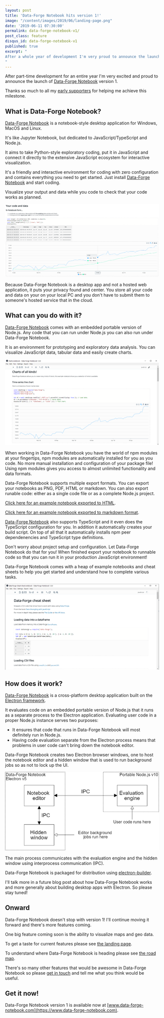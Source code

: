```yaml
---
layout: post
title: 'Data-Forge Notebook hits version 1!'
image: "/content/images/2019/06/landing-page.png"
date: '2019-06-11 07:30:00'
permalink: data-forge-notebook-v1/
post_class: feature
disqus_id: data-forge-notebook-v1
published: true
excerpt: "
After a whole year of development I'm very proud to announce the launch of Data-Forge Notebook version 1!
"
---
```


After part-time development for an entire year I'm very excited and proud to announce the launch of [Data-Forge Notebook](http://www.data-forge-notebook.com/) version 1. 

Thanks so much to all my [early supporters](https://github.com/data-forge-notebook/wiki/wiki/supporters) for helping me achieve this milestone.

## What is Data-Forge Notebook?

[Data-Forge Notebook](http://www.data-forge-notebook.com/) is a notebook-style desktop application for Windows, MacOS and Linux.

It's like Jupyter Notebook, but dedicated to JavaScript/TypeScript and Node.js.

It aims to take Python-style exploratory coding, put it in JavaScript and connect it directly to the extensive JavaScript ecosystem for interactive visualization. 

It's a friendly and interactive environment for coding with zero configuration and contains everything you need to get started. Just install [Data-Forge Notebook](http://www.data-forge-notebook.com/) and start coding.

Visualize your output and data while you code to check that your code works as planned.

![Promo notebook](/content/images/2019/06/promo-notebook.png)

Because Data-Forge Notebook is a desktop app and not a hosted web application, it puts your privacy found and center. You store all your code and data on your on your local PC and you don't have to submit them to someone's hosted service that in the cloud.

## What can you do with it?

[Data-Forge Notebook](http://www.data-forge-notebook.com/) comes with an embedded portable version of Node.js. Any code that you can run under Node.js you can also run under Data-Forge Notebook.

It is an environment for prototyping and exploratory data analysis. You can visualize JavaScript data, tabular data and easily create charts.

![Charts](/content/images/2019/06/charts1.png)

When working in Data-Forge Notebook you have the world of npm modules at your fingertips, npm modules are automatically installed for you as you code. No more manual installation and configuration of your package file! Using npm modules gives you access to almost unlimited functionality and data formats. 

Data-Forge Notebook supports multiple export formats. You can export your notebooks as PNG, PDF, HTML or markdown. You can also export runable code: either as a single code file or as a complete Node.js project. 

[Click here for an example notebook exported to HTML](https://data-forge-notebook.github.io/data-forge-cheat-sheet/). 

[Click here for an example notebook exported to markdown format](https://gist.github.com/ashleydavis/244b8f7ef91a36b7f8e1b2f0dd90c6f5).

[Data-Forge Notebook](http://www.data-forge-notebook.com/) also supports TypeScript and it even does the TypeScript configuration for you. In addition it automatically creates your build script.  On top of all that it automatically installs npm peer dependenencies and TypeScript type definitions.

Don't worry about project setup and configuration. Let Data-Forge Notebook do that for you! When finished export your notebook to runnable code so that you can run it in your production JavaScript environment!

Data-Forge Notebook comes with a heap of example notebooks and cheat sheets to help you get started and understand how to complete various tasks.

![Data-Forge cheat sheet notebook](/content/images/2019/06/data-forge-cheat-sheet-notebook.png)

## How does it work?

[Data-Forge Notebook](http://www.data-forge-notebook.com/) is a cross-platform desktop application built on the [Electron framework](https://electronjs.org/).

It evaluates code on an embedded portable version of Node.js that it runs as a separate process to the Electron application. Evaluating user code in a proper Node.js instance serves two purposes:
- It ensures that code that runs in Data-Forge Notebook will most definitely run in Node.js.
- Having code evaluation separate from the Electron process means that problems in user code can't bring down the notebook editor.

Data-Forge Notebook creates two Electron browser windows, one to host the notebook editor and a hidden window that is used to run background jobs so as not to lock up the UI.

![Data-Forge Notebook structure](/content/images/2019/06/dfn-structure.png)

The main process communicates with the evaluation engine and the hidden window using interprocess communication (IPC).

Data-Forge Notebook is packaged for distribution using [electron-builder](https://github.com/electron-userland/electron-builder).

I'll talk more in a future blog post about how Data-Forge Notebook works and more generally about building desktop apps with Electron. So please stay tuned!


## Onward

Data-Forge Notebook doesn't stop with version 1! I'll continue moving it forward and there's more features coming.

One big feature coming soon is the ability to visualize maps and geo data.

To get a taste for current features please see [the landing page](https://www.data-forge-notebook.com).

To understand where Data-Forge Notebook is heading please see [the road map](http://wiki.data-forge-notebook.com/road-map).

There's so many other features that would be awesome in Data-Forge Notebook so please [get in touch](mailto:ashley@codecapers.com.au) and tell me what you think would be useful. 


## Get it now!

Data-Forge Notebook version 1 is available now at [www.data-forge-notebook.com](https://www.data-forge-notebook.com).

